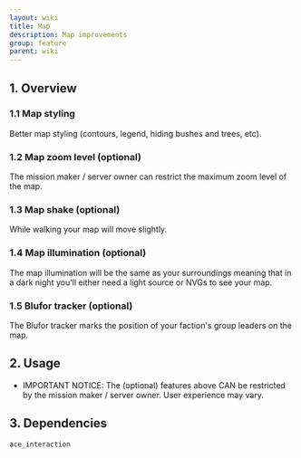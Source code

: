 ```yaml
---
layout: wiki
title: Map
description: Map improvements
group: feature
parent: wiki
---
```


## 1. Overview

### 1.1 Map styling
Better map styling (contours, legend, hiding bushes and trees, etc).

### 1.2 Map zoom level (optional)
The mission maker / server owner can restrict the maximum zoom level of the map.

### 1.3 Map shake (optional)
While walking your map will move slightly.

### 1.4 Map illumination (optional)
The map illumination will be the same as your surroundings meaning that in a dark night you'll either need a light source or NVGs to see your map.

### 1.5 Blufor tracker (optional)
The Blufor tracker marks the position of your faction's group leaders on the map.


## 2. Usage

- IMPORTANT NOTICE: The (optional) features above CAN be restricted by the mission maker / server owner. User experience may vary.

## 3. Dependencies

`ace_interaction`
